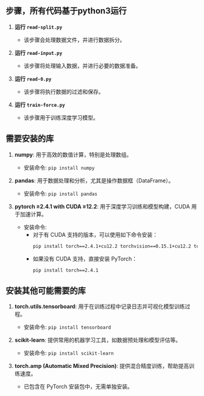 ## 步骤，所有代码基于python3运行

1. **运行 `read-split.py`**
   - 该步骤会处理数据文件，并进行数据拆分。

2. **运行 `read-input.py`**
   - 该步骤将处理输入数据，并进行必要的数据准备。

3. **运行 `read-0.py`**
   - 该步骤将执行数据的过滤和保存。

4. **运行 `train-force.py`**
   - 该步骤用于训练深度学习模型。

## 需要安装的库

1. **numpy**: 用于高效的数值计算，特别是处理数组。
   - 安装命令: `pip install numpy`

2. **pandas**: 用于数据处理和分析，尤其是操作数据框（DataFrame）。
   - 安装命令: `pip install pandas`

3. **pytorch ≥2.4.1 with CUDA ≥12.2**: 用于深度学习训练和模型构建，CUDA 用于加速计算。
   - 安装命令: 
     - 对于有 CUDA 支持的版本，可以使用如下命令安装：
       ```bash
       pip install torch==2.4.1+cu12.2 torchvision==0.15.1+cu12.2 torchaudio==2.4.1+cu12.2
       ```
     - 如果没有 CUDA 支持，直接安装 PyTorch：
       ```bash
       pip install torch==2.4.1
       ```

## 安装其他可能需要的库

1. **torch.utils.tensorboard**: 用于在训练过程中记录日志并可视化模型训练过程。
   - 安装命令: `pip install tensorboard`
   
2. **scikit-learn**: 提供常用的机器学习工具，如数据预处理和模型评估等。
   - 安装命令: `pip install scikit-learn`

3. **torch.amp (Automatic Mixed Precision)**: 提供混合精度训练，帮助提高训练速度。
   - 已包含在 PyTorch 安装包中，无需单独安装。
